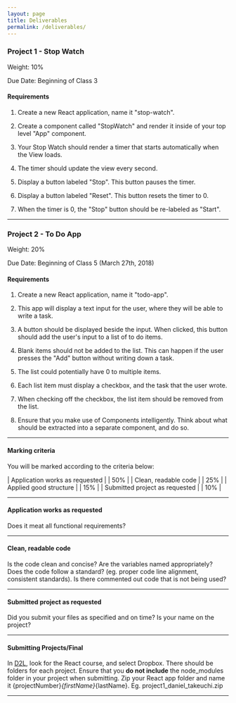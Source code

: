 ```yaml
---
layout: page
title: Deliverables
permalink: /deliverables/
---
```


### Project 1 - Stop Watch

Weight: 10%

Due Date: Beginning of Class 3

#### Requirements

1. Create a new React application, name it "stop-watch".

1. Create a component called "StopWatch" and render it inside of your top level "App" component.

1. Your Stop Watch should render a timer that starts automatically when the View loads.

1. The timer should update the view every second.

1. Display a button labeled "Stop". This button pauses the timer.

1. Display a button labeled "Reset". This button resets the timer to 0.

1. When the timer is 0, the "Stop" button should be re-labeled as "Start".

---

### Project 2 - To Do App

Weight: 20%

Due Date: Beginning of Class 5 (March 27th, 2018)

#### Requirements

1. Create a new React application, name it "todo-app".

1. This app will display a text input for the user, where they will be able to write a task.

1. A button should be displayed beside the input. When clicked, this button should add the user's input to a list of to do items.

1. Blank items should not be added to the list. This can happen if the user presses the "Add" button without writing down a task.

1. The list could potentially have 0 to multiple items.

1. Each list item must display a checkbox, and the task that the user wrote.

1. When checking off the checkbox, the list item should be removed from the list.

1. Ensure that you make use of Components intelligently. Think about what should be extracted into a separate component, and do so.

---

<!-- ### Project 2 - Weather Application

Weight: 20%

Due Date: Beginning of Class 6 (November 28th, 2017)

#### Requirements

1. Create a new React application, name it "weather-app".

1. This app will display weather information for a select few cities.

1. Create a dropdown select input with at least 5 different cities. When selecting one of the cities from the dropdown, the view should display the weather information for that specific city.

1. You will need to make http requests to fetch for data. Documentation is here: [YAHOO! Weather API](https://developer.yahoo.com/weather/)

1. If you make the API request above, you will get data for the weather forecast for Vancouver, for the next few days. Display the forecast, with weather information, temperature, etc.

1. Users of your application should be able to use the dropdown to select different cities, and see weather for them.

1. Make good use of Component composition. Break parts of your application into sub-components, as you see fit.

1. Display images for each weather type. A rainy day should display a rainy icon.

1. The http request above returns data in American measurements. Since we're in Canada, ensure that the data displayed uses the metric system/Celsius. There are a number of ways to do this. It's up to you to figure out.

1. To facilitate your lives, I'll give you the specific endpoint that you need to make requests to.

```
# Note that there are invalid characters for an url on the API endpoint below.
# If you make a http request with these characters, the request utility will encode
# these characters automatically for you!
GET https://query.yahooapis.com/v1/public/yql?format=json&q=select * from weather.forecast where woeid in (select woeid from geo.places(1) where text="vancouver, bc")
```

---

### Final Project - Your ReactJS Portfolio

Weight: 30%

Due Date: December 6th, 6:00pm SHARP (1 week after last class) - This date is non-negotiable.
I will have the finals marked by December 13th.

#### Requirements

1. Create a new application. Name it whatever you want.

1. Display a Navigation Bar, which will have a few links to different pages.

  1. Home - path: '/' - Will be the home of your application. Feel free to add a description of your application.

  1. Links to at least 3 projects you've worked on in this class. Examples: rock-paper-scissors, countries list,  weather app, todo list, etc. Clicking on these links should take the user to a url path specific to that project. Note that your projects should still work.

  1. Namespace your components for the projects above. Meaning that, under the components directory in your project codebase, create sub-directories. Examples:

      - src/components/countries-list/

      - src/components/rock-paper-scissors/

      - src/components/weather-app/

  1. I will not look at the code for the sub-directories, as some were already marked, and some were given solutions in class.

1. In this navigation bar, add a new link for "Search"

    - Display a text input and button

    - When user searches for a term, use the API below to search for information on that string

    - Display information on the result. It's not important what you display, But that you display something from the result of your http request. Tip: Look into the Related Topics property under the response. It has some info that you could display.
    Example search for "Simpsons Characters":
      - [https://duckduckgo.com/?q=simpsons+characters&ia=list](https://duckduckgo.com/?q=simpsons+characters&ia=list)

      - [http://api.duckduckgo.com/?q=simpsons characters&format=json](http://api.duckduckgo.com/?q=simpsons characters&format=json)


    - If the user makes a new search, the old results should be replaced.

1. Spend a little time to make your application presentable. This could serve as a portfolio piece!

{% highlight bash %}
# Search for reactjs (DO NOT USE THIS API ENDPOINT. SEE BELOW)
GET http://api.duckduckgo.com/?q=reactjs&format=json

# IMPORTANT UPDATE
# The duck duck go API will block requests made from JavaScript. Use this url instead:
GET https://damp-fortress-54104.herokuapp.com/search?q=reactjs&format=json
{% endhighlight %}

--- -->

#### Marking criteria

You will be marked according to the criteria below:

| Application works as requested | | 50%   |
| Clean, readable code           | | 25%   |
| Applied good structure         | | 15%   |
| Submitted project as requested | | 10%   |

---

#### Application works as requested

Does it meat all functional requirements?

---

#### Clean, readable code

Is the code clean and concise? Are the variables named appropriately? Does the code follow a standard? (eg. proper code line alignment, consistent standards). Is there commented out code that is not being used?

---

#### Submitted project as requested

Did you submit your files as specified and on time? Is your name on the project?

---

#### Submitting Projects/Final

In [D2L](http://learn.bcit.ca), look for the React course, and select Dropbox. There should be folders for each project.
Ensure that you **do not include** the node_modules folder in your project when submitting.
Zip your React app folder and name it {projectNumber}_{firstName}_{lastName}.
Eg. project1_daniel_takeuchi.zip

---

